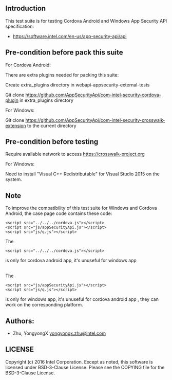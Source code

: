 ## Introduction

This test suite is for testing Cordova Android and Windows App Security API specification:
* https://software.intel.com/en-us/app-security-api/api

## Pre-condition before pack this suite

For Cordova Android:

There are extra plugins needed for packing this suite:

Create extra_plugins directory in webapi-appsecurity-external-tests

Git clone https://github.com/AppSecurityApi/com-intel-security-cordova-plugin in extra_plugins directory

For Windows:

Git clone https://github.com/AppSecurityApi/com-intel-security-crosswalk-extension to the current directory

## Pre-condition before testing

Require available network to access https://crosswalk-project.org

For Windows:

Need to install "Visual C++ Redistributable" for Visual Studio 2015 on the system.

## Note
To improve the compatibility of this test suite for Windows and Cordova Android, the case page code contains these code: 
```
<script src="../../../cordova.js"></script> 
<script src="js/appSecurityApi.js"></script>
<script src="js/q.js"></script>
```

The
```
<script src="../../../cordova.js"></script> 
```
is only for cordova android app, it's unuseful for windows app 

<br/>
The

```
<script src="js/appSecurityApi.js"></script>
<script src="js/q.js"></script>
```
is only for windows app, it's unuseful for cordova android app
, they can work on the corresponding platform.


## Authors:

* Zhu, YongyongX <yongyongx.zhu@intel.com>


## LICENSE

Copyright (c) 2016 Intel Corporation.
Except as noted, this software is licensed under BSD-3-Clause License.
Please see the COPYING file for the BSD-3-Clause License.
